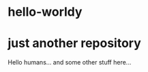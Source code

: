 # hello-worldy
just another repository
=====================
Hello humans... and some other stuff here...
